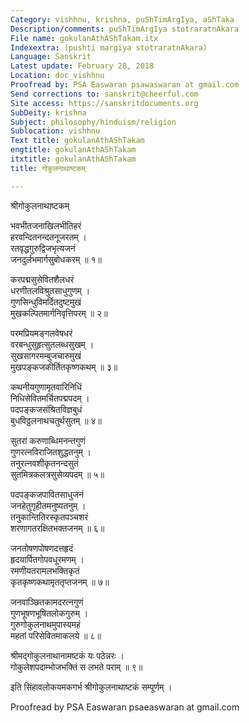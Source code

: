 ```yaml
---
Category: vishhnu, krishna, puShTimArgIya, aShTaka
Description/comments: puShTimArgIya stotraratnAkara
File name: gokulanAthAShTakam.itx
Indexextra: (pushti margiya stotraratnAkara)
Language: Sanskrit
Latest update: February 28, 2018
Location: doc_vishhnu
Proofread by: PSA Easwaran psawaswaran at gmail.com
Send corrections to: sanskrit@cheerful.com
Site access: https://sanskritdocuments.org
SubDeity: krishna
Subject: philosophy/hinduism/religion
Sublocation: vishhnu
Text title: gokulanAthAShTakam
engtitle: gokulanAthAShTakam
itxtitle: gokulanAthAShTakam
title: गोकुलनाथाष्टकम्

---
```

  
 श्रीगोकुलनाथाष्टकम्   
  
भवभीतजनाखिलभीतिहरं  
हरवन्दितनन्दतनूजरतम् ।  
रतवृद्धगुरुद्विजभृत्यजनं  
जनदुर्लभमार्गसुबोधकरम् ॥ १॥  
  
करपद्मसुसेवितशैलधरं  
धरणीतलविश्रुतसाधुगुणम् ।  
गुणसिन्धुविमर्दितदुष्टमुखं  
मुखकल्पितमार्गनिवृत्तिपरम् ॥ २॥  
  
परमप्रियमङ्गलवेषधरं  
वरबन्धुसुहृत्सुतलब्धसुखम् ।  
सुखसागरमम्बुजचारुमुखं  
मुखपङ्कजकीर्तितकृष्णकथम् ॥ ३॥  
  
कथनीयगुणामृतवारिनिधिं  
निधिसेवितमर्चितपद्मपदम् ।  
पदपङ्कजसंश्रितविज्ञबुधं  
बुधविठ्ठलनाथचतुर्थसुतम् ॥ ४॥  
  
सुतरां करुणाब्धिमनन्तगुणं  
गुणरत्नविराजितशुद्धतनुम् ।  
तनुरत्नवशीकृतनन्दसुतं  
सुतमित्रकलत्रसुसेव्यपदम् ॥ ५॥  
  
पदपङ्कजपावितसाधुजनं  
जनहेतुगृहीतमनुष्यतनुम् ।  
तनुकान्तितिरस्कृतपञ्चशरं  
शरणागतरक्षितभक्तजनम् ॥ ६॥  
  
जनतोषणपोषणदत्तहृदं  
हृदयार्पितगोपवधूरमणम् ।  
रमणीयतरामलभक्तिकृतं  
कृतकृष्णकथामृततृप्तजनम् ॥ ७॥  
  
जनवाञ्छितकामदरत्नगुणं  
गुणभूषणभूषितलोकगुरुम् ।  
गुरुगोकुलनाथमुपास्यमहं  
महतां परिसेवितमाकलये ॥ ८॥  
  
श्रीमद्गोकुलनाथानामष्टकं यः पठेन्नरः ।  
गोकुलेशपदाम्भोजभक्तिं स लभते पराम् ॥ ९॥  
  
इति सिंहावलोकयमकगर्भ श्रीगोकुलनाथाष्टकं सम्पूर्णम् ।  
  
  
Proofread by PSA Easwaran psaeaswaran at gmail.com  
  
